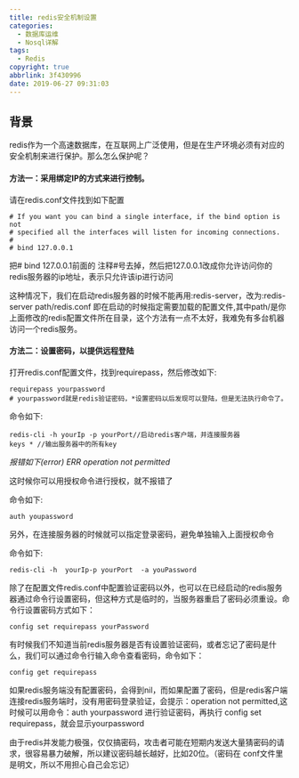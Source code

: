 ```yaml
---
title: redis安全机制设置
categories:
  - 数据库运维
  - Nosql详解
tags:
  - Redis
copyright: true
abbrlink: 3f430996
date: 2019-06-27 09:31:03
---
```


## 背景

redis作为一个高速数据库，在互联网上广泛使用，但是在生产环境必须有对应的安全机制来进行保护。那么怎么保护呢？

<!--more-->



#### **方法一：采用绑定IP的方式来进行控制**。

 请在redis.conf文件找到如下配置

```
# If you want you can bind a single interface, if the bind option is not
# specified all the interfaces will listen for incoming connections.
#
# bind 127.0.0.1
```

把# bind 127.0.0.1前面的 注释#号去掉，然后把127.0.0.1改成你允许访问你的redis服务器的ip地址，表示只允许该ip进行访问

这种情况下，我们在启动redis服务器的时候不能再用:redis-server，改为:redis-server path/redis.conf 即在启动的时候指定需要加载的配置文件,其中path/是你上面修改的redis配置文件所在目录，这个方法有一点不太好，我难免有多台机器访问一个redis服务。

#### **方法二：设置密码，以提供远程登陆**

打开redis.conf配置文件，找到requirepass，然后修改如下:

```shell
requirepass yourpassword
# yourpassword就是redis验证密码，*设置密码以后发现可以登陆，但是无法执行命令了。
```

命令如下:

```shell
redis-cli -h yourIp -p yourPort//启动redis客户端，并连接服务器
keys * //输出服务器中的所有key
```

*报错如下(error) ERR operation not permitted*


这时候你可以用授权命令进行授权，就不报错了

命令如下:

```shell
auth youpassword
```

另外，在连接服务器的时候就可以指定登录密码，避免单独输入上面授权命令

命令如下:

```shell
redis-cli -h  yourIp-p yourPort  -a youPassword
```

 除了在配置文件redis.conf中配置验证密码以外，也可以在已经启动的redis服务器通过命令行设置密码，但这种方式是临时的，当服务器重启了密码必须重设。命令行设置密码方式如下：

```shell
config set requirepass yourPassword
```

 有时候我们不知道当前redis服务器是否有设置验证密码，或者忘记了密码是什么，我们可以通过命令行输入命令查看密码，命令如下：

```
config get requirepass
```

 如果redis服务端没有配置密码，会得到nil，而如果配置了密码，但是redis客户端连接redis服务端时，没有用密码登录验证，会提示：operation not permitted,这时候可以用命令：auth yourpassword 进行验证密码，再执行 config set requirepass，就会显示yourpassword

由于redis并发能力极强，仅仅搞密码，攻击者可能在短期内发送大量猜密码的请求，很容易暴力破解，所以建议密码越长越好，比如20位。（密码在 conf文件里是明文，所以不用担心自己会忘记）